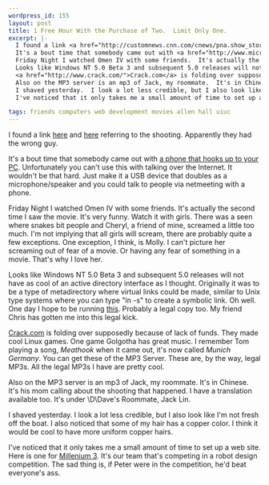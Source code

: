 ```yaml
--- 
wordpress_id: 155
layout: post
title: 1 Free Hour With the Purchase of Two.  Limit Only One.
excerpt: |-
  I found a link <a href="http://customnews.cnn.com/cnews/pna.show_story?p_art_id=2899293&p_section_name=On+Target&p_art_type=763693">here</a> and <a href=http://customnews.cnn.com/cnews/pna.show_story?p_art_id=3075610&p_section_name=On+Target&p_art_type=763693">here</a> referring to the shooting.  Apparently they had the wrong guy.<p>
  It's a bout time that somebody came out with <a href="http://www.microsoft.com/products/hardware/phone/phoneHI/default.htm">a phone that hooks up to your PC</a>.  Unfortunately you can't use this with talking over the Internet.  It wouldn't be that hard.  Just make it a USB device that doubles as a microphone/speaker and you could talk to people via netmeeting with a phone.<p>
  Friday Night I watched Omen IV with some friends.  It's actually the second time I saw the movie.  It's very funny.  Watch it with girls.  There was a seen where snakes bit people and Cheryl, a friend of mine, screamed a little too much.  I'm not implying that all girls will scream, there are probably quite a few exceptions.  One exception, I think, is Molly.  I can't picture her screaming out of fear of a movie.  Or having any fear of something in a movie.  That's why I love her.<p>
  Looks like Windows NT 5.0 Beta 3 and subsequent 5.0 releases will not have as cool of an active directory interface as I thought.  Originally it was to be a type of metadirectory where virtual links could be made, similar to Unix type systems where you can type "ln -s" to create a symbolic link.  Oh well.  One day I hope to be running <a href="http://www.interix.com/">this</a>.  Probably a legal copy too.  My friend Chris has gotten me into this legal kick.<p>
  <a href="http://www.crack.com/">Crack.com</a> is folding over supposedly because of lack of funds.  They made cool Linux games.  One game Golgotha has great music.  I remember Tom playing a song, <i>Meathook</i> when it came out, it's now called <i>Munich Germany</i>.  You can get these of the MP3 Server.  These are, by the way, legal MP3s.  All the legal MP3s I have are pretty cool.<p>
  Also on the MP3 server is an mp3 of Jack, my roommate.  It's in Chinese.  It's his mom calling about the shooting that happened.  I have a translation available too.  It's under \D\Dave's Roommate, Jack Lin\.<p>
  I shaved yesterday.  I look a lot less credible, but I also look like I'm not fresh off the boat.  I also noticed that some of my hair has a copper color.  I think it would be cool to have more uniform copper hairs.<p>
  I've noticed that it only takes me a small amount of time to set up a web site.  Here is one for <a href="http://www.ftmax.com/y2k/">Millenium 3</a>.  It's our team that's competing in a robot design competition.  The sad thing is, if Peter were in the competition, he'd beat everyone's ass.

tags: friends computers web development movies allen hall uiuc
---
```


I found a link <a href="http://customnews.cnn.com/cnews/pna.show_story?p_art_id=2899293&p_section_name=On+Target&p_art_type=763693">here</a> and <a href="http://customnews.cnn.com/cnews/pna.show_story?p_art_id=3075610&p_section_name=On+Target&p_art_type=763693">here</a> referring to the shooting.  Apparently they had the wrong guy.<p>
It's a bout time that somebody came out with <a href="http://www.microsoft.com/products/hardware/phone/phoneHI/default.htm">a phone that hooks up to your PC</a>.  Unfortunately you can't use this with talking over the Internet.  It wouldn't be that hard.  Just make it a USB device that doubles as a microphone/speaker and you could talk to people via netmeeting with a phone.<p>
Friday Night I watched Omen IV with some friends.  It's actually the second time I saw the movie.  It's very funny.  Watch it with girls.  There was a seen where snakes bit people and Cheryl, a friend of mine, screamed a little too much.  I'm not implying that all girls will scream, there are probably quite a few exceptions.  One exception, I think, is Molly.  I can't picture her screaming out of fear of a movie.  Or having any fear of something in a movie.  That's why I love her.<p>
Looks like Windows NT 5.0 Beta 3 and subsequent 5.0 releases will not have as cool of an active directory interface as I thought.  Originally it was to be a type of metadirectory where virtual links could be made, similar to Unix type systems where you can type "ln -s" to create a symbolic link.  Oh well.  One day I hope to be running <a href="http://www.interix.com/">this</a>.  Probably a legal copy too.  My friend Chris has gotten me into this legal kick.<p>
<a href="http://www.crack.com/">Crack.com</a> is folding over supposedly because of lack of funds.  They made cool Linux games.  One game Golgotha has great music.  I remember Tom playing a song, <i>Meathook</i> when it came out, it's now called <i>Munich Germany</i>.  You can get these of the MP3 Server.  These are, by the way, legal MP3s.  All the legal MP3s I have are pretty cool.<p>
Also on the MP3 server is an mp3 of Jack, my roommate.  It's in Chinese.  It's his mom calling about the shooting that happened.  I have a translation available too.  It's under \D\Dave's Roommate, Jack Lin\.<p>
I shaved yesterday.  I look a lot less credible, but I also look like I'm not fresh off the boat.  I also noticed that some of my hair has a copper color.  I think it would be cool to have more uniform copper hairs.<p>
I've noticed that it only takes me a small amount of time to set up a web site.  Here is one for <a href="http://www.ftmax.com/y2k/">Millenium 3</a>.  It's our team that's competing in a robot design competition.  The sad thing is, if Peter were in the competition, he'd beat everyone's ass.
